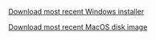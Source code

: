 [Download most recent Windows installer](https://github.com/swallace23/317_realtime/archive/refs/tags/v0.1.0-win.zip)

[Download most recent MacOS disk image](https://github.com/swallace23/317_realtime/releases/download/v0.1.0-macos/realtime_app.dmg)
